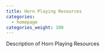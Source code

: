 ```yaml
---
title: Horn Playing Resources
categories:
  - homepage
categories_weight: 100
---
```


Description of Horn Playing Resources

